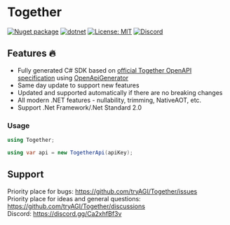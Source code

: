 # Together

[![Nuget package](https://img.shields.io/nuget/vpre/Together)](https://www.nuget.org/packages/Together/)
[![dotnet](https://github.com/tryAGI/Together/actions/workflows/dotnet.yml/badge.svg?branch=main)](https://github.com/tryAGI/Together/actions/workflows/dotnet.yml)
[![License: MIT](https://img.shields.io/github/license/tryAGI/Together)](https://github.com/tryAGI/Together/blob/main/LICENSE.txt)
[![Discord](https://img.shields.io/discord/1115206893015662663?label=Discord&logo=discord&logoColor=white&color=d82679)](https://discord.gg/Ca2xhfBf3v)

## Features 🔥
- Fully generated C# SDK based on [official Together OpenAPI specification](https://raw.githubusercontent.com/togethercomputer/openapi/main/openapi.yaml) using [OpenApiGenerator](https://github.com/HavenDV/OpenApiGenerator)
- Same day update to support new features
- Updated and supported automatically if there are no breaking changes
- All modern .NET features - nullability, trimming, NativeAOT, etc.
- Support .Net Framework/.Net Standard 2.0

### Usage
```csharp
using Together;

using var api = new TogetherApi(apiKey);
```

## Support

Priority place for bugs: https://github.com/tryAGI/Together/issues  
Priority place for ideas and general questions: https://github.com/tryAGI/Together/discussions  
Discord: https://discord.gg/Ca2xhfBf3v  
